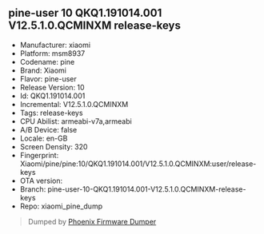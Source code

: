 ## pine-user 10 QKQ1.191014.001 V12.5.1.0.QCMINXM release-keys
- Manufacturer: xiaomi
- Platform: msm8937
- Codename: pine
- Brand: Xiaomi
- Flavor: pine-user
- Release Version: 10
- Id: QKQ1.191014.001
- Incremental: V12.5.1.0.QCMINXM
- Tags: release-keys
- CPU Abilist: armeabi-v7a,armeabi
- A/B Device: false
- Locale: en-GB
- Screen Density: 320
- Fingerprint: Xiaomi/pine/pine:10/QKQ1.191014.001/V12.5.1.0.QCMINXM:user/release-keys
- OTA version: 
- Branch: pine-user-10-QKQ1.191014.001-V12.5.1.0.QCMINXM-release-keys
- Repo: xiaomi_pine_dump


>Dumped by [Phoenix Firmware Dumper](https://github.com/DroidDumps/phoenix_firmware_dumper)
